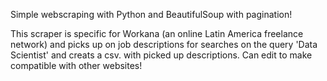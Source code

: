 Simple webscraping with Python and BeautifulSoup with pagination!

This scraper is specific for Workana (an online Latin America freelance network) and picks up on job descriptions for searches on the query 'Data Scientist' and creats a csv. with picked up descriptions. Can edit to make compatible with other websites! 
